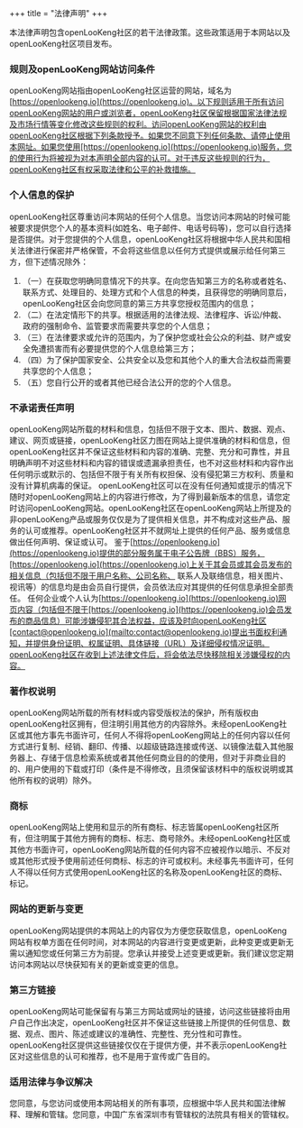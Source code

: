 +++
title = "法律声明"
+++

本法律声明包含openLooKeng社区的若干法律政策。这些政策适用于本网站以及openLooKeng社区项目发布。

### 规则及openLooKeng网站访问条件

openLooKeng网站指由openLooKeng社区运营的网站，域名为[https://openlookeng.io](https://openlookeng.io)。以下规则适用于所有访问openLooKeng网站的用户或浏览者，openLooKeng社区保留根据国家法律法规及市场行情等变化修改这些规则的权利。访问openLooKeng网站的权利由openLooKeng社区根据下列条款授予。如果您不同意下列任何条款、请停止使用本网址。如果您使用[https://openlookeng.io](https://openlookeng.io)服务，您的使用行为将被视为对本声明全部内容的认可。对于违反这些规则的行为，openLooKeng社区有权采取法律和公平的补救措施。

### 个人信息的保护
openLooKeng社区尊重访问本网站的任何个人信息。当您访问本网站的时候可能被要求提供您个人的基本资料(如姓名、电子邮件、电话号码等)，您可以自行选择是否提供。对于您提供的个人信息，openLooKeng社区将根据中华人民共和国相关法律进行保密并严格保管，不会将这些信息以任何方式提供或展示给任何第三方，但下述情况除外：

1. （一）在获取您明确同意情况下的共享。在向您告知第三方的名称或者姓名、联系方式、处理目的、处理方式和个人信息的种类，且获得您的明确同意后，openLooKeng社区会向您同意的第三方共享您授权范围内的信息；
2. （二）在法定情形下的共享。根据适用的法律法规、法律程序、诉讼/仲裁、政府的强制命令、监管要求而需要共享您的个人信息； 
3. （三）在法律要求或允许的范围内，为了保护您或社会公众的利益、财产或安全免遭损害而有必要提供您的个人信息给第三方；
4. （四）为了保护国家安全、公共安全以及您和其他个人的重大合法权益而需要共享您的个人信息；
5. （五）您自行公开的或者其他已经合法公开的您的个人信息。

### 不承诺责任声明 

openLooKeng网站所载的材料和信息，包括但不限于文本、图片、数据、观点、建议、网页或链接，openLooKeng社区力图在网站上提供准确的材料和信息，但openLooKeng社区并不保证这些材料和内容的准确、完整、充分和可靠性，并且明确声明不对这些材料和内容的错误或遗漏承担责任，也不对这些材料和内容作出任何明示或默示的、包括但不限于有关所有权担保、没有侵犯第三方权利、质量和没有计算机病毒的保证。
openLooKeng社区可以在没有任何通知或提示的情况下随时对openLooKeng网站上的内容进行修改，为了得到最新版本的信息，请您定时访问openLooKeng网站。openLooKeng社区在openLooKeng网站上所提及的非openLooKeng产品或服务仅仅是为了提供相关信息，并不构成对这些产品、服务的认可或推荐。openLooKeng社区并不就网址上提供的任何产品、服务或信息做出任何声明、保证或认可。
鉴于[https://openlookeng.io](https://openlookeng.io)提供的部分服务属于电子公告牌（BBS）服务，[https://openlookeng.io](https://openlookeng.io)上关于其会员或其会员发布的相关信息（包括但不限于用户名称、公司名称、 联系人及联络信息，相关图片、视讯等）的信息均是由会员自行提供，会员依法应对其提供的任何信息承担全部责任。
任何企业或个人认为[https://openlookeng.io](https://openlookeng.io)网页内容（包括但不限于[https://openlookeng.io](https://openlookeng.io)会员发布的商品信息）可能涉嫌侵犯其合法权益，应该及时向openLooKeng社区[contact@openlookeng.io](mailto:contact@openlookeng.io)提出书面权利通知，并提供身份证明、权属证明、具体链接（URL）及详细侵权情况证明。openLooKeng社区在收到上述法律文件后，将会依法尽快移除相关涉嫌侵权的内容。

### 著作权说明 

openLooKeng网站所载的所有材料或内容受版权法的保护，所有版权由openLooKeng社区拥有，但注明引用其他方的内容除外。未经openLooKeng社区或其他方事先书面许可，任何人不得将openLooKeng网站上的任何内容以任何方式进行复制、经销、翻印、传播、以超级链路连接或传送、以镜像法载入其他服务器上、存储于信息检索系统或者其他任何商业目的的使用，但对于非商业目的的、用户使用的下载或打印（条件是不得修改，且须保留该材料中的版权说明或其他所有权的说明）除外。 

### 商标

openLooKeng网站上使用和显示的所有商标、标志皆属openLooKeng社区所有，但注明属于其他方拥有的商标、标志、商号除外。未经openLooKeng社区或其他方书面许可，openLooKeng网站所载的任何内容不应被视作以暗示、不反对或其他形式授予使用前述任何商标、标志的许可或权利。未经事先书面许可，任何人不得以任何方式使用openLooKeng社区的名称及openLooKeng社区的商标、标记。 

### 网站的更新与变更
openLooKeng网站提供的本网站上的内容仅为方便您获取信息，openLooKeng网站有权单方面在任何时间，对本网站的内容进行变更或更新，此种变更或更新无需以通知您或任何第三方为前提。您承认并接受上述变更或更新。我们建议您定期访问本网站以尽快获知有关的更新或变更的信息。

### 第三方链接 

openLooKeng网站可能保留有与第三方网站或网址的链接，访问这些链接将由用户自己作出决定，openLooKeng社区并不保证这些链接上所提供的任何信息、数据、观点、图片、陈述或建议的准确性、完整性、充分性和可靠性。openLooKeng社区提供这些链接仅仅在于提供方便，并不表示openLooKeng社区对这些信息的认可和推荐，也不是用于宣传或广告目的。

### 适用法律与争议解决
您同意，与您访问或使用本网站相关的所有事项，应根据中华人民共和国法律解释、理解和管辖。您同意，中国广东省深圳市有管辖权的法院具有相关的管辖权。
<br/> 
